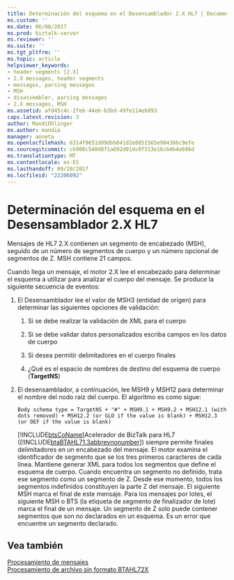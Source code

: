 ```yaml
---
title: Determinación del esquema en el Desensamblador 2.X HL7 | Documentos de Microsoft
ms.custom: ''
ms.date: 06/08/2017
ms.prod: biztalk-server
ms.reviewer: ''
ms.suite: ''
ms.tgt_pltfrm: ''
ms.topic: article
helpviewer_keywords:
- header segments [2.X]
- 2.X messages, header segments
- messages, parsing messages
- MSH
- disassembler, parsing messages
- 2.X messages, MSH
ms.assetid: afd45c4c-2feb-44eb-b3bd-49fe114eb893
caps.latest.revision: 3
author: MandiOhlinger
ms.author: mandia
manager: anneta
ms.openlocfilehash: 6314f9651d09dbb041d2e8851565e904366c9efe
ms.sourcegitcommit: cb908c540d8f1a692d01dc8f313e16cb4b4e696d
ms.translationtype: MT
ms.contentlocale: es-ES
ms.lasthandoff: 09/20/2017
ms.locfileid: "22206092"
---
```

# <a name="schema-determination-in-the-hl7-2x-disassembler"></a>Determinación del esquema en el Desensamblador 2.X HL7
Mensajes de HL7 2.X contienen un segmento de encabezado (MSH), seguido de un número de segmentos de cuerpo y un número opcional de segmentos de Z. MSH contiene 21 campos.  
  
 Cuando llega un mensaje, el motor 2.X lee el encabezado para determinar el esquema a utilizar para analizar el cuerpo del mensaje. Se produce la siguiente secuencia de eventos:  
  
1.  El Desensamblador lee el valor de MSH3 (entidad de origen) para determinar las siguientes opciones de validación:  
  
    1.  Si se debe realizar la validación de XML para el cuerpo  
  
    2.  Si se debe validar datos personalizados escriba campos en los datos de cuerpo  
  
    3.  Si desea permitir delimitadores en el cuerpo finales  
  
    4.  ¿Qué es el espacio de nombres de destino del esquema de cuerpo (**TargetNS**)  
  
2.  El desensamblador, a continuación, lee MSH9 y MSH12 para determinar el nombre del nodo raíz del cuerpo. El algoritmo es como sigue:  
  
    ```  
    Body schema type = TargetNS + "#" + MSH9.1 + MSH9.2 + MSH12.1 (with dots removed) + MSH12.2 (or GLO if the value is blank) + MSH12.3 (or DEF if the value is blank)  
    ```  
  
     [!INCLUDE[btsCoName](../../includes/btsconame-md.md)]Acelerador de BizTalk para HL7 ([!INCLUDE[btaBTAHL71.3abbrevnonumber](../../includes/btabtahl71-3abbrevnonumber-md.md)]) siempre permite finales delimitadores en un encabezado del mensaje. El motor examina el identificador de segmento que se los tres primeros caracteres de cada línea. Mantiene generar XML para todos los segmentos que define el esquema de cuerpo. Cuando encuentra un segmento no definido, trata ese segmento como un segmento de Z. Desde ese momento, todos los segmentos indefinidos constituyen la parte Z del mensaje. El siguiente MSH marca el final de este mensaje. Para los mensajes por lotes, el siguiente MSH o BTS (la etiqueta de segmento de finalizador de lote) marca el final de un mensaje. Un segmento de Z solo puede contener segmentos que son no declarados en un esquema. Es un error que encuentre un segmento declarado.  
  
## <a name="see-also"></a>Vea también  
 [Procesamiento de mensajes](../../adapters-and-accelerators/accelerator-hl7/message-processing.md)   
 [Procesamiento de archivo sin formato BTAHL72X](../../adapters-and-accelerators/accelerator-hl7/btahl72x-flat-file-processing.md)